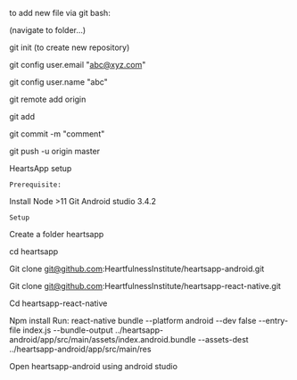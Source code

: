 to add new file via git bash:

(navigate to folder...)

git init (to create new repository)

git config user.email "abc@xyz.com"

git config user.name "abc"

git remote add origin <link on github>

git add <subfolder directory name>
    
git commit -m "comment"

git push -u origin master

HeartsApp setup


    Prerequisite:

Install Node >11
Git
Android studio 3.4.2
    

    Setup
    
Create a folder heartsapp

cd heartsapp 

Git clone git@github.com:HeartfulnessInstitute/heartsapp-android.git

Git clone git@github.com:HeartfulnessInstitute/heartsapp-react-native.git

Cd heartsapp-react-native

Npm install
Run:   react-native bundle --platform android --dev false --entry-file index.js --bundle-output ../heartsapp-android/app/src/main/assets/index.android.bundle --assets-dest ../heartsapp-android/app/src/main/res

Open heartsapp-android using android studio
